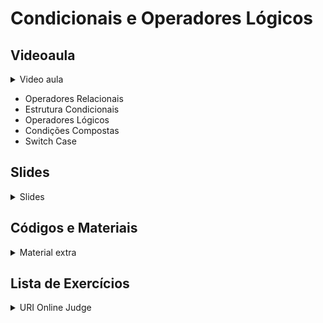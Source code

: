 Condicionais e Operadores Lógicos
====================================

## Videoaula

<details>
    <summary>Video aula</summary>

<iframe width="560" height="315" src="https://www.youtube.com/embed/etA0K6-2k-w" title="YouTube video player" frameborder="0" allow="accelerometer; autoplay; clipboard-write; encrypted-media; gyroscope; picture-in-picture" allowfullscreen></iframe>

</details>

- Operadores Relacionais
- Estrutura Condicionais
- Operadores Lógicos
- Condições Compostas
- Switch Case

## Slides

<details>
    <summary>Slides</summary>

<iframe src="https://docs.google.com/presentation/d/e/2PACX-1vSCXWIqlEfF-9TmEEFXczqOea-ApoHFXv5prorf6QIzKavB1299A053WnfSjP3rQ4YZ9hkTWhdGILiV/embed?start=false&loop=false&delayms=3000" frameborder="0" width="600" height="400" allowfullscreen="true" mozallowfullscreen="true" webkitallowfullscreen="true"></iframe>

</details>

## Códigos e Materiais

<details>
    <summary>Material extra</summary>

<div markdown=1>

- [Documentação do C++ ](https://devdocs.io/cpp-algorithm/)

</div>
</details>

## Lista de Exercícios

<details>
    <summary>URI Online Judge</summary>

<div markdown=1>

- Lista de Exercícios 02 
  - Acessem o [URI Online Judge](https://www.urionlinejudge.com.br/judge/en/login) e entrem na disciplina GE Iniciante.
  - ID da disciplina: 7550
  - Chave: XMGN22y
- Exercícios Extras
    - [[URI 1036] Fórmula de Bhaskara](https://www.urionlinejudge.com.br/judge/pt/problems/view/1036)
    - [[URI 1037] Intervalo](https://www.urionlinejudge.com.br/judge/pt/problems/view/1037)
    - [[URI 1040] Média 3](https://www.urionlinejudge.com.br/judge/pt/problems/view/1040)
    - [[URI 1049] Animal](https://www.urionlinejudge.com.br/judge/pt/problems/view/1049)
- Desafio
    - Em breve 
</div>
</details>
